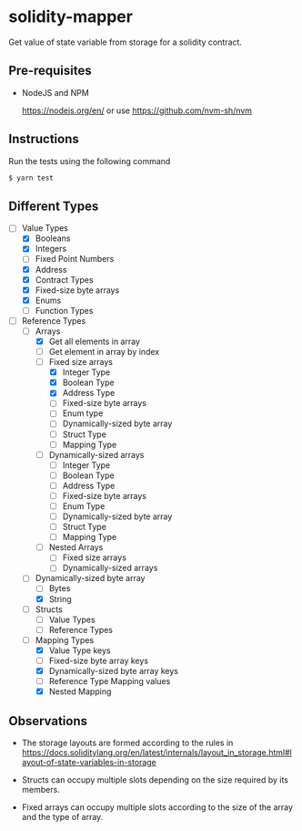 # solidity-mapper

Get value of state variable from storage for a solidity contract.

## Pre-requisites

* NodeJS and NPM

  https://nodejs.org/en/ or use https://github.com/nvm-sh/nvm

## Instructions

Run the tests using the following command
```bash
$ yarn test
```

## Different Types

* [ ] Value Types
  * [x] Booleans
  * [x] Integers
  * [ ] Fixed Point Numbers
  * [x] Address
  * [x] Contract Types
  * [x] Fixed-size byte arrays
  * [x] Enums
  * [ ] Function Types
* [ ] Reference Types
  * [ ] Arrays
    * [x] Get all elements in array
    * [ ] Get element in array by index
    * [ ] Fixed size arrays
      * [x] Integer Type
      * [x] Boolean Type
      * [x] Address Type
      * [ ] Fixed-size byte arrays
      * [ ] Enum type
      * [ ] Dynamically-sized byte array
      * [ ] Struct Type
      * [ ] Mapping Type
    * [ ] Dynamically-sized arrays
      * [ ] Integer Type
      * [ ] Boolean Type
      * [ ] Address Type
      * [ ] Fixed-size byte arrays
      * [ ] Enum Type
      * [ ] Dynamically-sized byte array
      * [ ] Struct Type
      * [ ] Mapping Type
    * [ ] Nested Arrays
      * [ ] Fixed size arrays
      * [ ] Dynamically-sized arrays
  * [ ] Dynamically-sized byte array
    * [ ] Bytes
    * [x] String
  * [ ] Structs
    * [ ] Value Types
    * [ ] Reference Types
  * [ ] Mapping Types
    * [x] Value Type keys
    * [ ] Fixed-size byte array keys
    * [x] Dynamically-sized byte array keys
    * [ ] Reference Type Mapping values
    * [x] Nested Mapping

## Observations

* The storage layouts are formed according to the rules in https://docs.soliditylang.org/en/latest/internals/layout_in_storage.html#layout-of-state-variables-in-storage

* Structs can occupy multiple slots depending on the size required by its members.

* Fixed arrays can occupy multiple slots according to the size of the array and the type of array.

